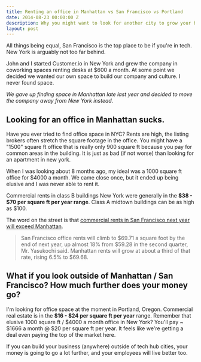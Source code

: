 ```yaml
---
title: Renting an office in Manhattan vs San Francisco vs Portland
date: 2014-08-23 00:00:00 Z
description: Why you might want to look for another city to grow your business
layout: post
---
```


All things being equal, San Francisco is the top place to be if you're in tech. New York is arguably not too far behind. 

John and I started Customer.io in New York and grew the company in coworking spaces renting desks at $600 a month. At some point we decided we wanted our own space to build our company and culture. I never found space. 

*We gave up finding space in Manhattan late last year and decided to move the company away from New York instead.*

## Looking for an office in Manhattan sucks. 

Have you ever tried to find office space in NYC? Rents are high, the listing brokers often stretch the square footage in the office. You might have a "1500" square ft office that is really only 900 square ft because you pay for common areas in the building. It is just as bad (if not worse) than looking for an apartment in new york. 

When I was looking about 8 months ago, my ideal was a 1000 square ft office for $4000 a month. We came close once, but it ended up being elusive and I was never able to rent it. 

Commercial rents in class B buildings New York were generally in the **$38 - $70 per square ft per year range**. Class A midtown buildings can be as high as $100. 

The word on the street is that [commercial rents in San Francisco next year will exceed Manhattan](http://www.crainsnewyork.com/article/20140814/REAL_ESTATE/140819929/san-francisco-office-rents-to-top-manhattans). 

> San Francisco office rents will climb to $69.71 a square foot by the end of next year, up almost 18% from $59.28 in the second quarter, Mr. Yasukochi said. Manhattan rents will grow at about a third of that rate, rising 6.5% to $69.68.

## What if you look outside of Manhattan / San Francisco? How much further does your money go? 

I'm looking for office space at the moment in Portland, Oregon. Commercial real estate is in the **$16 - $24 per square ft per year** range. Remember that elusive 1000 square ft / $4000 a month office in New York? You'll pay ~ $1666 a month @ $20 per square ft per year. It feels like we're getting a deal even paying the top of the market here. 

If you can build your business (anywhere) outside of tech hub cities, your money is going to go a lot further, and your employees will live better too.
